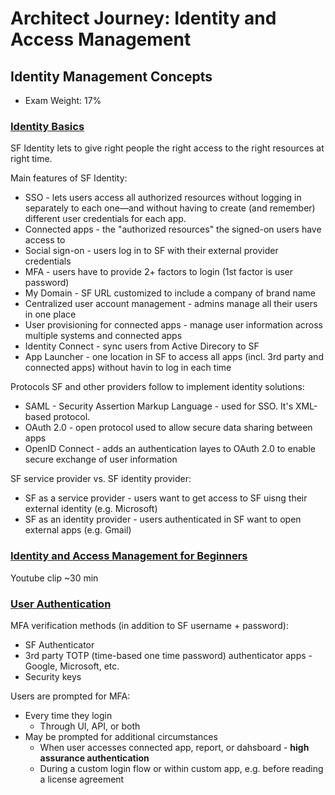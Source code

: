 # Architect Journey: Identity and Access Management

## Identity Management Concepts
- Exam Weight: 17%

### [Identity Basics](https://trailhead.salesforce.com/content/learn/modules/identity_basics?trailmix_creator_id=strailhead&trailmix_slug=architect-identity-and-access-management)

SF Identity lets to give right people the right access to the right resources at right time.

Main features of SF Identity:
- SSO - lets users access all authorized resources without logging in separately to each one—and without having to create (and remember) different user credentials for each app.
- Connected apps - the "authorized resources" the signed-on users have access to
- Social sign-on - users log in to SF with their external provider credentials
- MFA - users have to provide 2+ factors to login (1st factor is user password)
- My Domain - SF URL customized to include a company of brand name
- Centralized user account management - admins manage all their users in one place
- User provisioning for connected apps - manage user information across multiple systems and connected apps
- Identity Connect - sync users from Active Direcory to SF
- App Launcher - one location in SF to access all apps (incl. 3rd party and connected apps) without havin to log in each time

Protocols SF and other providers follow to implement identity solutions:
- SAML - Security Assertion Markup Language - used for SSO. It's XML-based protocol.
- OAuth 2.0 - open protocol used to allow secure data sharing between apps
- OpenID Connect - adds an authentication layes to OAuth 2.0 to enable secure exchange of user information

SF service provider vs. SF identity provider:
- SF as a service provider - users want to get access to SF uisng their external identity (e.g. Microsoft)
- SF as an identity provider - users authenticated in SF want to open external apps (e.g. Gmail)

### [Identity and Access Management for Beginners](https://www.youtube.com/watch?v=fcSXiUsU5lE)
Youtube clip ~30 min

### [User Authentication](https://trailhead.salesforce.com/content/learn/modules/identity_login?trailmix_creator_id=strailhead&trailmix_slug=architect-identity-and-access-management)

MFA verification methods (in addition to SF username + password):
- SF Authenticator
- 3rd party TOTP (time-based one time password) authenticator apps - Google, Microsoft, etc.
- Security keys

Users are prompted for MFA:
- Every time they login
  - Through UI, API, or both
- May be prompted for additional circumstances
  - When user accesses connected app, report, or dahsboard - **high assurance authentication**
  - During a custom login flow or within custom app, e.g. before reading a license agreement


